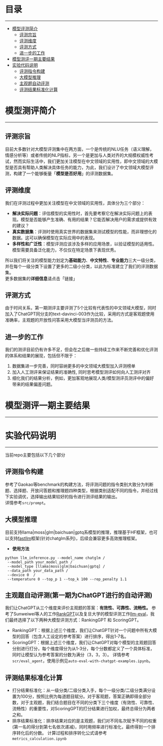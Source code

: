 # 目录
---------

* [模型评测简介](#模型测评简介)
  * [评测宗旨](#评测宗旨)
  * [评测维度](#评测维度)
  * [评测方式](#评测方式)
  * [进一步的工作](#进一步的工作)
* [模型测评一期主要结果](#模型测评一期主要结果)
* [实验代码说明](#实验代码说明)
  * [评测指令构建](#评测指令构建)
  * [大模型推理](#大模型推理)
  * [主观题自动评测](#主观题自动评测第一期为chatgpt进行的自动评测)
  * [评测结果标准化计算](#评测结果标准化计算)
  


# 模型测评简介
-----------

## 评测宗旨
目前大多数针对大模型评测集中在两方面，一个是传统的NLU任务（语义理解，情感分析等）或者传统的NLP指标，另一个是更加与人类对齐的大规模权威性考试，然而实际生活中，我们更加关注模型在中文领域的实用性，即中文领域的大模型是否具有帮助人类解决具体任务的能力，为此，我们设计了中文领域大模型评测，构建了一个能够衡量「**模型是否好用**」的评测数据集。
## 评测维度
我们在评测过程中更加关注模型在中文领域的实用性，具体分为三个部分：
- **解决实际问题**：评估模型的实用性时，首先要考察它在解决实际问题上的表现。模型是否能够产生准确、有用的结果？它能否解决用户的需求或提供有效的建议？
- **真实数据集**：评测时使用真实世界的数据集来测试模型的性能，而非理想化的数据。这可以确保模型在实际应用中的表现。
- **多样性和广泛性**：模型评测应该涉及多样的应用场景，以验证模型的适用性。模型需要具备泛化能力，不仅仅在特定场景下表现优秀。

所以我们将关注的模型能力划定为**基础能力**、**中文特性**、**专业能力**三大一级分类，并在每个一级分类下设置了更多的二级小分类，以此为标准建立了我们的评测数据集。\
更多数据集的**详细信息**请点击「链接」
## 评测方式
由于时间关系，第一期测评主要评测了5个比较有代表性的中文领域大模型，同时加入了ChatGPT同分支的text-davinci-003作为比较，采用的方式是客观题使用准确率，主观题的开放性问答采用大模型当评测员的方法。
## 进一步的工作
我们的测评目前仍有许多不足，但会在之后做一些持续工作来不断完善和优化评测的体系和结果的展现，包括但不限于：
1. 数据集进一步完善，同时容纳更多的中文领域大模型加入评测榜单
2. 加入人工测评来保证结果的准确性, 同时思考模型测评如何向人工测评对齐
3. 细化我们的结果分析，例如，更加客观地展现人类/模型测评员测评中的偏好带来的结果偏差问题。

# 模型测评一期主要结果
-----------


# 实验代码说明
-----------

当前repo主要包括以下几个部分

## 评测指令构建
参考了Gaokao等benchmark的构建方法，将评测问题的指令类别大致分为判断题、选择题、开放问答题和推理题四种类型，根据类别适配不同的指令，并经过线下实验调优，选择输出结果较好的指令进行测评结果的输出。  
详情参考```src/prompt```。

## 大模型推理
目前支持llama|moss|glm|baichuan|gptq系模型的推理，推理基于HF框架，也可以支持[fastllm](#https://github.com/ztxz16/fastllm)框架(针对chatglm系列)，后续会兼容更多高效推理框架。
- **使用方法**
```
python llm_inference.py --model_name chatglm /
 --model_path your_model_path /
 --model_type [llama|moss|glm|baichuan|gptq] /
 --data_path your_data_path /
 --device 0  /
 --temperature 0 --top_p 1 --top_k 100 --rep_penalty 1.1
```

## 主观题自动评测(第一期为ChatGPT进行的自动评测)
我们让ChatGPT从三个维度来评价主观题的答案：**有效性、可靠性、流畅性。** 
参考了Sunweiwei等人的工作[RankGPT](#https://github.com/sunnweiwei/RankGPT)以及复旦大学的模型评测工作[llm-eval](#https://github.com/llmeval/llmeval-1)，我们最终选择了以下两种大模型评测方式：RankingGPT 和 ScoringGPT。
- RankingGPT：根据上述三个维度，我们让ChatGPT针对一个问题中所有大模型的回答（包含人工设定的参考答案）进行排序，得出1-7名。
- ScoringGPT：根据上述三个维度，我们让ChatGPT对每个模型的主观题回答分别进行打分，每个维度得分为从1-3分，每个分数都定义了一个具体标准，同时让模型认为参考答案的分数为满分（3，3，3）。
详情参考 ```scr/eval_agent```，使用示例见```auto-eval-with-chatgpt-examples.ipynb```。

## 评测结果标准化计算
- 打分结果标准化：从一级分类/二级分类入手，每个一级分类/二级分类满分设置为100分，按照比例为每道题目赋分。对于客观题，答案正确即得全部分数，对于主观题，我们结合题目在不同的分类下三个维度（有效性、可靠性、流畅性）的重要性，对ScoringGPT的打分结果进行加权，最终总得分为两者之和。
- 排序结果标准化：排序结果对应的是主观题，我们对不同名次赋予不同的权重(第一名的得分到第七名依次递减)，同时用频率进行标准化，最终得到一个排序转化后的分数。
计算过程和排序转化公式请参考```metrics_calculation.ipynb```